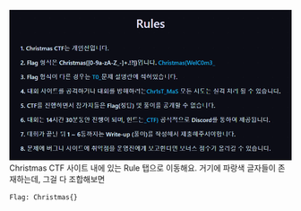 ![alt Rule](Announcements/imgs/Rule.png)
Christmas CTF 사이트 내에 있는 Rule 탭으로 이동해요.
거기에 파랑색 글자들이 존재하는데, 그걸 다 조합해보면

```
Flag: Christmas{}
```